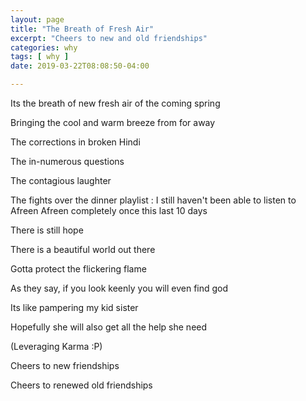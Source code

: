 ```yaml
---
layout: page
title: "The Breath of Fresh Air"
excerpt: "Cheers to new and old friendships"
categories: why
tags: [ why ]
date: 2019-03-22T08:08:50-04:00

---
```

Its the breath of new fresh air of the coming spring

Bringing the cool and warm breeze from for away

The corrections in broken Hindi

The in-numerous questions

The contagious laughter

The fights over the dinner playlist : I still haven't been able to listen to Afreen Afreen completely once this last 10 days

There is still hope

There is a beautiful world out there

Gotta protect the flickering flame

As they say, if you look keenly you will even find god

Its like pampering my kid sister

Hopefully she will also get all the help she need

(Leveraging Karma :P)

Cheers to new friendships

Cheers to renewed old friendships
